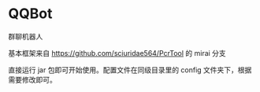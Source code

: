 # QQBot
群聊机器人

基本框架来自 https://github.com/sciuridae564/PcrTool 的 mirai 分支

直接运行 jar 包即可开始使用。配置文件在同级目录里的 config 文件夹下，根据需要修改即可。
